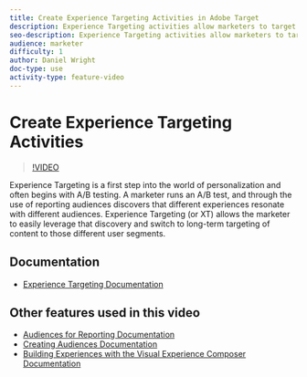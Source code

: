 ```yaml
---
title: Create Experience Targeting Activities in Adobe Target
description: Experience Targeting activities allow marketers to target specific content to a specific audience.
seo-description: Experience Targeting activities allow marketers to target specific content to a specific audience.
audience: marketer
difficulty: 1
author: Daniel Wright
doc-type: use
activity-type: feature-video
---
```


# Create Experience Targeting Activities

>[!VIDEO](https://video.tv.adobe.com/v/22418?quality=12)

Experience Targeting is a first step into the world of personalization and often begins with A/B testing. A marketer runs an A/B test, and through the use of reporting audiences discovers that different experiences resonate with different audiences. Experience Targeting (or XT) allows the marketer to easily leverage that discovery and switch to long-term targeting of content to those different user segments.

## Documentation

* [Experience Targeting Documentation](https://docs.adobe.com/content/help/en/target/using/activities/experience-targeting/experience-target.html)

## Other features used in this video

* [Audiences for Reporting Documentation](https://docs.adobe.com/help/en/target/using/audiences/managing-audience-filters.html)
* [Creating Audiences Documentation](https://docs.adobe.com/content/help/en/target/using/audiences/create-audiences/create-audience.html)
* [Building Experiences with the Visual Experience Composer Documentation](https://docs.adobe.com/content/help/en/target/using/experiences/experiences.html)